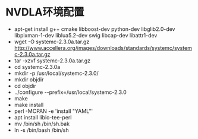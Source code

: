 # NVDLA环境配置

* apt-get install g++ cmake libboost-dev python-dev libglib2.0-dev libpixman-1-dev liblua5.2-dev swig libcap-dev libattr1-dev
* wget -O systemc-2.3.0a.tar.gz http://www.accellera.org/images/downloads/standards/systemc/systemc-2.3.0a.tar.gz
* tar -xzvf systemc-2.3.0a.tar.gz
* cd systemc-2.3.0a
* mkdir -p /usr/local/systemc-2.3.0/
* mkdir objdir
* cd objdir
* ../configure --prefix=/usr/local/systemc-2.3.0
* make
* make install
* perl -MCPAN -e 'install "YAML"'
* apt install libio-tee-perl
* mv /bin/sh /bin/sh.bak
* ln -s /bin/bash /bin/sh